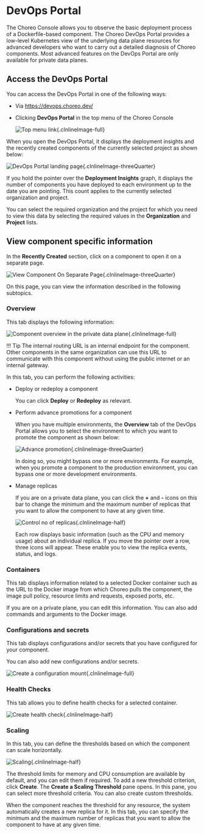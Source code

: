 # DevOps Portal

The Choreo Console allows you to observe the basic deployment process of a Dockerfile-based component. The Choreo DevOps Portal provides a low-level Kubernetes view of the underlying data plane resources for advanced developers who want to carry out a detailed diagnosis of Choreo components. Most advanced features on the DevOps Portal are only available for private data planes.

## Access the DevOps Portal

You can access the DevOps Portal in one of the following ways:

- Via https://devops.choreo.dev/

- Clicking **DevOps Portal** in the top menu of the Choreo Console

   ![Top menu link](assets/img/byoc/access-devops-portal.png){.cInlineImage-full}

When you open the DevOps Portal, it displays the deployment insights and the recently created components of the currently selected project as shown below:

![DevOps Portal landing page](assets/img/devops-portal/devops-portal-landing-page.png){.cInlineImage-threeQuarter}

If you hold the pointer over the **Deployment Insights** graph, it displays the number of components you have deployed to each environment up to the date you are pointing. This count applies to the currently selected organization and project.

You can select the required organization and the project for which you need to view this data by selecting the required values in the **Organization** and **Project** lists.

## View component specific information

In the **Recently Created** section, click on a component to open it on a separate page.

![View Component On Separate Page](assets/img/devops-portal/devops-portal-component-overview.png){.cInlineImage-threeQuarter}

On this page, you can view the information described in the following subtopics.

### Overview

This tab displays the following information:

![Component overview in the private data plane](assets/img/devops-portal/devops-component-overview-in-private-data-plane.png){.cInlineImage-full}

!!! Tip
    The internal routing URL is an internal endpoint for the component. Other components in the same organization can use this URL to communicate with this component without using the public internet or an internal gateway.

In this tab, you can perform the following activities:

- Deploy or redeploy a component

    You can click **Deploy** or **Redeploy** as relevant.

- Perform advance promotions for a component

    When you have multiple environments, the **Overview** tab of the DevOps Portal allows you to select the environment to which you want to promote the component as shown below: 

    ![Advance promotion](assets/img/devops-portal/advanced-component-promotion.gif){.cInlineImage-threeQuarter}

    In doing so, you might bypass one or more environments. For example, when you promote a component to the production environment, you can bypass one or more development environments.

- Manage replicas

    If you are on a private data plane, you can click the **+** and **-** icons on this bar to change the minimum and the maximum number of replicas that you want to allow the component to have at any given time.

    ![Control no of replicas](assets/img/devops-portal/control-no-of-replicas.png){.cInlineImage-half}

    Each row displays basic information (such as the CPU and memory usage) about an individual replica. If you move the pointer over a row, three icons will appear. These enable you to view the replica events, status, and logs.

### Containers

This tab displays information related to a selected Docker container such as the URL to the Docker image from which Choreo pulls the component, the image pull policy, resource limits and requests, exposed ports, etc.

If you are on a private plane, you can edit this information. You can also add commands and arguments to the Docker image.

### Configurations and secrets

This tab displays configurations and/or secrets that you have configured for your component.

You can also add new configurations and/or secrets.

![Create a configuration mount](assets/img/devops-portal/create-a-configuration-mount.png){.cInlineImage-full}

### Health Checks

This tab allows you to define health checks for a selected container. 

![Create health check](assets/img/devops-portal/create-a-health-check.png){.cInlineImage-half}

### Scaling

In this tab, you can define the thresholds based on which the component can scale horizontally.

![Scaling](assets/img/devops-portal/scaling.png){.cInlineImage-half}

The threshold limits for memory and CPU consumption are available by default, and you can edit them if required. To add a new threshold criterion, click **Create**. The **Create a Scaling Threshold** pane opens. In this pane, you can select more threshold criteria. You can also create custom thresholds.

When the component reaches the threshold for any resource, the system automatically creates a new replica for it. In this tab, you can specify the minimum and the maximum number of replicas that you want to allow the component to have at any given time.









